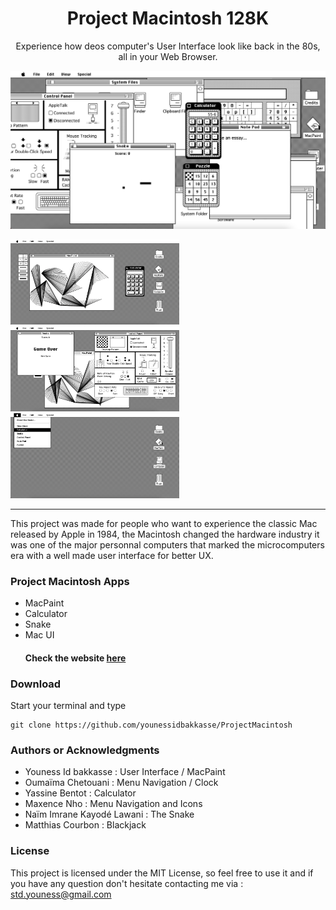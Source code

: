 <h1 align="center"> Project Macintosh 128K</h1>

<p align="center"> Experience how deos computer's User Interface look like back in the 80s, all in your Web Browser.</p>

<p align="center"><img src="/assets/icons/1.png" /></p>

<p float="left">
  <img src="/assets/icons/2.png" width="270" />
  <img src="/assets/icons/3.png" width="270" /> 
  <img src="/assets/icons/4.png" width="270" />
</p>

<hr/>

<p> This project was made for people who want to experience the classic Mac released by Apple in 1984, the Macintosh changed the hardware industry it was one of the major personnal computers that marked the microcomputers era with a well made user interface for better UX. </p>

<h3> Project Macintosh Apps </h3>

<ul>
  <li>MacPaint</li>
  <li>Calculator</li>
  <li>Snake</li>
  <li>Mac UI</li>
  <h4> Check the website <a href="https://macintosh.netlify.app/" target="_blank">here</a></h4>
</ul>

<h3> Download </h3>
Start your terminal and type

```shell
git clone https://github.com/younessidbakkasse/ProjectMacintosh
```

<h3>Authors or Acknowledgments</h3>
<ul>
  <li>Youness Id bakkasse : User Interface / MacPaint</li>
  <li>Oumaïma Chetouani : Menu Navigation / Clock</li>
  <li>Yassine Bentot : Calculator </li>
  <li>Maxence Nho : Menu Navigation and Icons</li>
  <li>Naïm Imrane Kayodé Lawani : The Snake</li>
  <li>Matthias Courbon : Blackjack </li>
</ul>

<h3>License</h3>

This project is licensed under the MIT License, so feel free to use it and if you have any question don't hesitate contacting me via : std.youness@gmail.com
